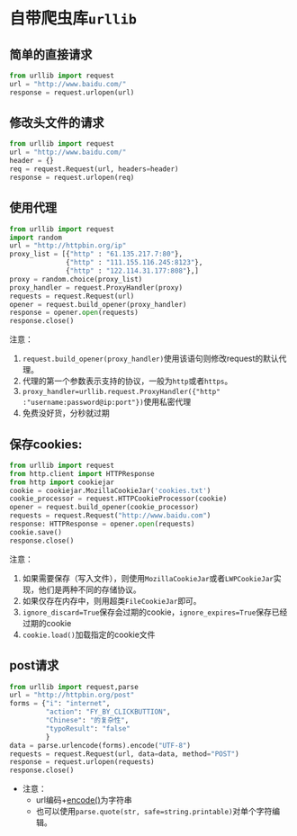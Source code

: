 # 自带爬虫库`urllib`

## 简单的直接请求

```python
from urllib import request
url = "http://www.baidu.com/"
response = request.urlopen(url)
```

## 修改头文件的请求

```python
from urllib import request
url = "http://www.baidu.com/"
header = {}
req = request.Request(url, headers=header)
response = request.urlopen(req)
```

## 使用代理

```python
from urllib import request
import random
url = "http://httpbin.org/ip"
proxy_list = [{"http" : "61.135.217.7:80"},
              {"http" : "111.155.116.245:8123"},
              {"http" : "122.114.31.177:808"},]
proxy = random.choice(proxy_list)
proxy_handler = request.ProxyHandler(proxy)
requests = request.Request(url)
opener = request.build_opener(proxy_handler)
response = opener.open(requests)
response.close()
```

注意：

1. `request.build_opener(proxy_handler)`使用该语句则修改request的默认代理。
2. 代理的第一个参数表示支持的协议，一般为`http`或者`https`。
3. `proxy_handler=urllib.request.ProxyHandler({"http"
   :"username:password@ip:port"})`使用私密代理
4. 免费没好货，分秒就过期

## 保存cookies:

```python
from urllib import request
from http.client import HTTPResponse
from http import cookiejar
cookie = cookiejar.MozillaCookieJar('cookies.txt')
cookie_processor = request.HTTPCookieProcessor(cookie)
opener = request.build_opener(cookie_processor)
requests = request.Request("http://www.baidu.com")
response: HTTPResponse = opener.open(requests)
cookie.save()
response.close()
```

注意：

1. 如果需要保存（写入文件），则使用`MozillaCookieJar`或者`LWPCookieJar`实现，他们是两种不同的存储协议。
2. 如果仅存在内存中，则用超类`FileCookieJar`即可。
3. `ignore_discard=True`保存会过期的cookie，`ignore_expires=True`保存已经过期的cookie
4. `cookie.load()`加载指定的cookie文件

## post请求

```python
from urllib import request,parse
url = "http://httpbin.org/post"
forms = {"i": "internet",
         "action": "FY_BY_CLICKBUTTION",
         "Chinese": "的复杂性",
         "typoResult": "false"
         }
data = parse.urlencode(forms).encode("UTF-8")
requests = request.Request(url, data=data, method="POST")
response = request.urlopen(requests)
response.close()
```

- 注意：
  - url编码+[encode()](../../Built_in_Types/iterable_types/strings/readme.md#string的其他方法)为字符串
  - 也可以使用`parse.quote(str, safe=string.printable)`对单个字符编辑。

